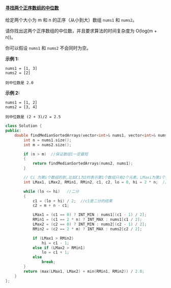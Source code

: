 #### [寻找两个正序数组的中位数](https://leetcode-cn.com/problems/median-of-two-sorted-arrays/)

给定两个大小为 m 和 n 的正序（从小到大）数组 `nums1` 和 `nums2`。

请你找出这两个正序数组的中位数，并且要求算法的时间复杂度为 O(log(m + n))。

你可以假设 `nums1` 和 `nums2` 不会同时为空。

 

**示例 1:**

```
nums1 = [1, 3]
nums2 = [2]

则中位数是 2.0
```

**示例 2:**

```
nums1 = [1, 2]
nums2 = [3, 4]

则中位数是 (2 + 3)/2 = 2.5
```

```c++
class Solution {
public:
	double findMedianSortedArrays(vector<int>& nums1, vector<int>& nums2) {
		int n = nums1.size();
		int m = nums2.size();

		if (n > m)  //保证数组1一定最短
		{
			return findMedianSortedArrays(nums2, nums1);
		}

		// Ci 为第i个数组的割,比如C1为2时表示第1个数组只有2个元素。LMaxi为第i个数组割后的左元素。RMini为第i个数组割后的右元素。
		int LMax1, LMax2, RMin1, RMin2, c1, c2, lo = 0, hi = 2 * n;  //我们目前是虚拟加了'#'所以数组1是2*n长度

		while (lo <= hi)   //二分
		{
			c1 = (lo + hi) / 2;  //c1是二分的结果
			c2 = m + n - c1;

			LMax1 = (c1 == 0) ? INT_MIN : nums1[(c1 - 1) / 2];
			RMin1 = (c1 == 2 * n) ? INT_MAX : nums1[c1 / 2];
			LMax2 = (c2 == 0) ? INT_MIN : nums2[(c2 - 1) / 2];
			RMin2 = (c2 == 2 * m) ? INT_MAX : nums2[c2 / 2];

			if (LMax1 > RMin2)
				hi = c1 - 1;
			else if (LMax2 > RMin1)
				lo = c1 + 1;
			else
				break;
		}
		return (max(LMax1, LMax2) + min(RMin1, RMin2)) / 2.0;
	}
};

```

